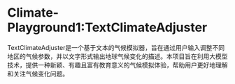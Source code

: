 # Climate-Playground1:TextClimateAdjuster
TextClimateAdjuster是一个基于文本的气候模拟器，旨在通过用户输入调整不同地区的气候参数，并以文字形式输出地球气候变化的描述。本项目旨在利用大模型技术，提供一种新颖、有趣且富有教育意义的气候模拟体验，帮助用户更好地理解和关注气候变化问题。
